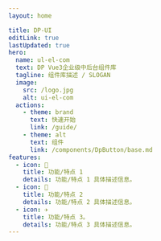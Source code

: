 ```yaml
---
layout: home

title: DP-UI
editLink: true
lastUpdated: true
hero:
  name: ul-el-com
  text: DP Vue3企业级中后台组件库
  tagline: 组件库描述 / SLOGAN
  image:
    src: /logo.jpg
    alt: ui-el-com
  actions:
    - theme: brand
      text: 快速开始
      link: /guide/
    - theme: alt
      text: 组件
      link: /components/DpButton/base.md
features:
  - icon: 🔨
    title: 功能/特点 1
    details: 功能/特点 1 具体描述信息。
  - icon: 🧩
    title: 功能/特点 2
    details: 功能/特点 2 具体描述信息。
  - icon: ✈️
    title: 功能/特点 3。
    details: 功能/特点 3 具体描述信息。
---
```

